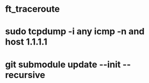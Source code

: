 # ft_traceroute

# sudo tcpdump -i any icmp -n and host 1.1.1.1
# git submodule update --init --recursive